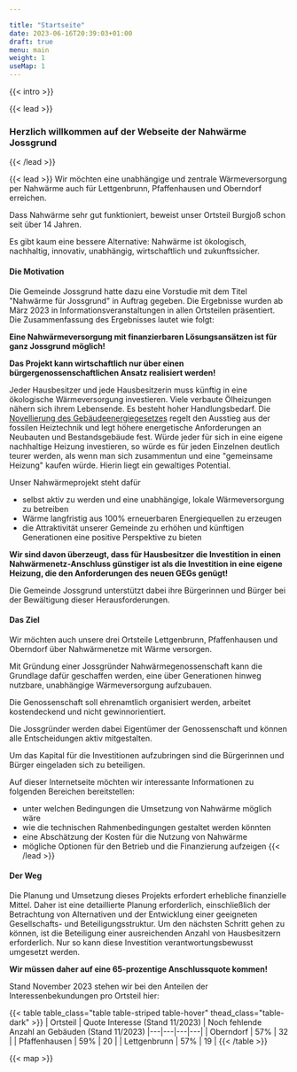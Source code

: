 ```yaml
---

title: "Startseite"
date: 2023-06-16T20:39:03+01:00
draft: true
menu: main
weight: 1
useMap: 1
---
```


{{< intro >}}

{{< lead >}}
### Herzlich willkommen auf der Webseite der Nahwärme Jossgrund ###
{{< /lead >}}

{{< lead >}}
Wir möchten eine unabhängige und zentrale Wärmeversorgung per Nahwärme auch für Lettgenbrunn, Pfaffenhausen und Oberndorf erreichen.

Dass Nahwärme sehr gut funktioniert, beweist unser Ortsteil Burgjoß schon seit über 14 Jahren.

Es gibt kaum eine bessere Alternative: Nahwärme ist ökologisch, nachhaltig, innovativ, unabhängig, wirtschaftlich und zukunftssicher.

#### Die Motivation

Die Gemeinde Jossgrund hatte dazu eine Vorstudie mit dem Titel "Nahwärme für Jossgrund" in Auftrag gegeben. Die Ergebnisse wurden ab März 2023 in Informationsveranstaltungen in allen Ortsteilen präsentiert. Die Zusammenfassung des Ergebnisses lautet wie folgt:

**Eine Nahwärmeversorgung mit finanzierbaren Lösungsansätzen ist für ganz Jossgrund möglich!**

**Das Projekt kann wirtschaftlich nur über einen bürgergenossenschaftlichen Ansatz realisiert werden!**

Jeder Hausbesitzer und jede Hausbesitzerin muss künftig in eine ökologische Wärmeversorgung investieren. Viele verbaute Ölheizungen nähern sich ihrem Lebensende. Es besteht hoher Handlungsbedarf. Die [Novellierung des Gebäudeenergiegesetzes](https://www.energiewechsel.de/KAENEF/Redaktion/DE/Downloads/faktenblatt-geg-gebaeudeenergiegesetz.pdf?__blob=publicationFile&v=3) regelt den Ausstieg aus der fossilen Heiztechnik und legt höhere energetische Anforderungen an Neubauten und Bestandsgebäude fest. Würde jeder für sich in eine eigene nachhaltige Heizung investieren, so würde es für jeden Einzelnen deutlich teurer werden, als wenn man sich zusammentun und eine "gemeinsame Heizung" kaufen würde. Hierin liegt ein gewaltiges Potential.

Unser Nahwärmeprojekt steht dafür
- selbst aktiv zu werden und eine unabhängige, lokale Wärmeversorgung zu betreiben
- Wärme langfristig aus 100% erneuerbaren Energiequellen zu erzeugen
- die Attraktivität unserer Gemeinde zu erhöhen und künftigen Generationen eine positive Perspektive zu bieten 

**Wir sind davon überzeugt, dass für Hausbesitzer die Investition in einen Nahwärmenetz-Anschluss günstiger ist als die Investition in eine eigene Heizung, die den Anforderungen des neuen GEGs genügt!**

Die Gemeinde Jossgrund unterstützt dabei ihre Bürgerinnen und Bürger bei der Bewältigung dieser Herausforderungen.

#### Das Ziel

Wir möchten auch unsere drei Ortsteile Lettgenbrunn, Pfaffenhausen und Oberndorf über Nahwärmenetze mit Wärme versorgen.

Mit Gründung einer Jossgründer Nahwärmegenossenschaft kann die Grundlage dafür geschaffen werden, eine über Generationen hinweg nutzbare, unabhängige Wärmeversorgung aufzubauen.

Die Genossenschaft soll ehrenamtlich organisiert werden, arbeitet kostendeckend und nicht gewinnorientiert.

Die Jossgründer werden dabei Eigentümer der Genossenschaft und können alle Entscheidungen aktiv mitgestalten.

Um das Kapital für die Investitionen aufzubringen sind die Bürgerinnen und Bürger eingeladen sich zu beteiligen.

Auf dieser Internetseite möchten wir interessante Informationen zu folgenden Bereichen bereitstellen:
- unter welchen Bedingungen die Umsetzung von Nahwärme möglich wäre
- wie die technischen Rahmenbedingungen gestaltet werden könnten
- eine Abschätzung der Kosten für die Nutzung von Nahwärme
- mögliche Optionen für den Betrieb und die Finanzierung aufzeigen
{{< /lead >}}


#### Der Weg

Die Planung und Umsetzung dieses Projekts erfordert erhebliche finanzielle Mittel. Daher ist eine detaillierte Planung erforderlich, einschließlich der Betrachtung von Alternativen und der Entwicklung einer geeigneten Gesellschafts- und Beteiligungsstruktur. Um den nächsten Schritt gehen zu können, ist die Beteiligung einer ausreichenden Anzahl von Hausbesitzern erforderlich. Nur so kann diese Investition verantwortungsbewusst umgesetzt werden.

**Wir müssen daher auf eine 65-prozentige Anschlussquote kommen!**

Stand November 2023 stehen wir bei den Anteilen der Interessenbekundungen pro Ortsteil hier:

{{< table table_class="table table-striped table-hover" thead_class="table-dark" >}}
| Ortsteil          | Quote Interesse (Stand 11/2023)   | Noch fehlende Anzahl an Gebäuden (Stand 11/2023)
|---|---|---|---|
| Oberndorf     | 57% | 32 |
| Pfaffenhausen | 59% | 20 |
| Lettgenbrunn  | 57% | 19 |
{{< /table >}}


{{< map >}}


